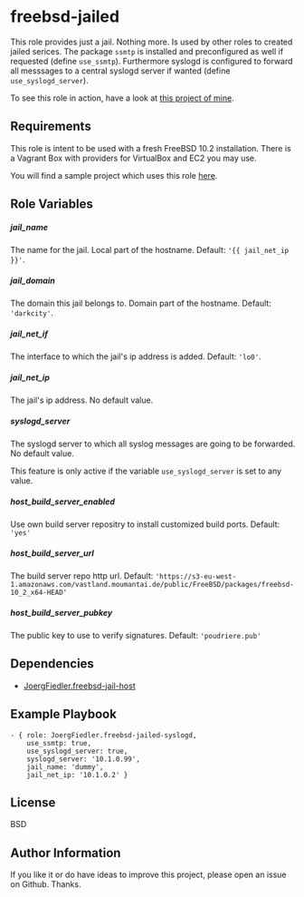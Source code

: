 freebsd-jailed
=========

This role provides just a jail. Nothing more. Is used by other roles to created jailed serices. The package `ssmtp` is installed and preconfigured as well if requested (define `use_ssmtp`). Furthermore syslogd is configured to forward all messsages to a central syslogd server if wanted (define `use_syslogd_server`).

To see this role in action, have a look at [this project of mine](https://github.com/JoergFiedler/freebsd-ansible-demo).

Requirements
------------

This role is intent to be used with a fresh FreeBSD 10.2 installation. There is a Vagrant Box with providers for VirtualBox and EC2 you may use.

You will find a sample project which uses this role [here](https://github.com/JoergFiedler/freebsd-ansible-demo).

Role Variables
--------------

##### jail_name

The name for the jail. Local part of the hostname. Default: `'{{ jail_net_ip }}'`.

##### jail_domain

The domain this jail belongs to. Domain part of the hostname. Default: `'darkcity'`.

##### jail_net_if

The interface to which the jail's ip address is added. Default: `'lo0'`.

##### jail_net_ip

The jail's ip address. No default value.

##### syslogd_server

The syslogd server to which all syslog messages are going to be forwarded. No default value.

This feature is only active if the variable `use_syslogd_server` is set to any value.

##### host_build_server_enabled

Use own build server repositry to install customized build ports. Default: `'yes'`

##### host_build_server_url

The build server repo http url. Default: `'https://s3-eu-west-1.amazonaws.com/vastland.moumantai.de/public/FreeBSD/packages/freebsd-10_2_x64-HEAD'`

##### host_build_server_pubkey

The public key to use to verify signatures. Default: `'poudriere.pub'`

Dependencies
------------

- [JoergFiedler.freebsd-jail-host](https://galaxy.ansible.com/detail#/role/5827)

Example Playbook
----------------

    - { role: JoergFiedler.freebsd-jailed-syslogd,
        use_ssmtp: true,
        use_syslogd_server: true,
        syslogd_server: '10.1.0.99',
        jail_name: 'dummy',
        jail_net_ip: '10.1.0.2' }

License
-------

BSD

Author Information
------------------

If you like it or do have ideas to improve this project, please open an issue on Github. Thanks.
